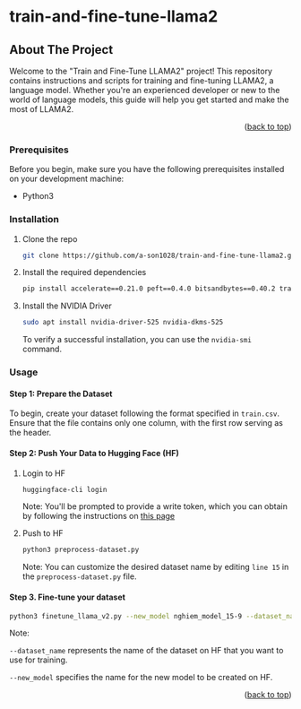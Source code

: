 # train-and-fine-tune-llama2
<!-- ABOUT THE PROJECT -->
## About The Project
Welcome to the "Train and Fine-Tune LLAMA2" project! This repository contains instructions and scripts for training and fine-tuning LLAMA2, a language model. Whether you're an experienced developer or new to the world of language models, this guide will help you get started and make the most of LLAMA2.

<p align="right">(<a href="#top">back to top</a>)</p>

### Prerequisites

Before you begin, make sure you have the following prerequisites installed on your development machine:
* Python3

### Installation

1. Clone the repo
   ```sh
   git clone https://github.com/a-son1028/train-and-fine-tune-llama2.git
   ```
2. Install the required dependencies
   ```sh
   pip install accelerate==0.21.0 peft==0.4.0 bitsandbytes==0.40.2 transformers==4.31.0 trl==0.4.7 scipy
   ```
3. Install the NVIDIA Driver
   ```sh
   sudo apt install nvidia-driver-525 nvidia-dkms-525
   ```
   To verify a successful installation, you can use the `nvidia-smi` command.

### Usage
#### Step 1: Prepare the Dataset
To begin, create your dataset following the format specified in `train.csv`. Ensure that the file contains only one column, with the first row serving as the header.

#### Step 2: Push Your Data to Hugging Face (HF)
1. Login to HF
    ```sh
   huggingface-cli login
   ```
    Note: You'll be prompted to provide a write token, which you can obtain by following the instructions on [this page](https://huggingface.co/docs/hub/security-tokens)

2. Push to HF
   ```sh
   python3 preprocess-dataset.py
   ``` 
    Note: You can customize the desired dataset name by editing `line 15` in the `preprocess-dataset.py` file.

#### Step 3. Fine-tune your dataset
```sh
python3 finetune_llama_v2.py --new_model nghiem_model_15-9 --dataset_name tuankg1028/nghiem_dataset_15-9
```
  Note: 
  
  `--dataset_name` represents the name of the dataset on HF that you want to use for training.
  
  `--new_model` specifies the name for the new model to be created on HF.

<p align="right">(<a href="#top">back to top</a>)</p>
